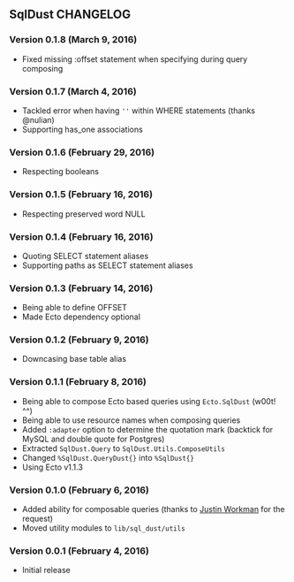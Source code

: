 ## SqlDust CHANGELOG

### Version 0.1.8 (March 9, 2016)

* Fixed missing :offset statement when specifying during query composing

### Version 0.1.7 (March 4, 2016)

* Tackled error when having `''` within WHERE statements (thanks @nulian)
* Supporting has_one associations

### Version 0.1.6 (February 29, 2016)

* Respecting booleans

### Version 0.1.5 (February 16, 2016)

* Respecting preserved word NULL

### Version 0.1.4 (February 16, 2016)

* Quoting SELECT statement aliases
* Supporting paths as SELECT statement aliases

### Version 0.1.3 (February 14, 2016)

* Being able to define OFFSET
* Made Ecto dependency optional

### Version 0.1.2 (February 9, 2016)

* Downcasing base table alias

### Version 0.1.1 (February 8, 2016)

* Being able to compose Ecto based queries using `Ecto.SqlDust` (w00t! ^^)
* Being able to use resource names when composing queries
* Added `:adapter` option to determine the quotation mark (backtick for MySQL and double quote for Postgres)
* Extracted `SqlDust.Query` to `SqlDust.Utils.ComposeUtils`
* Changed `%SqlDust.QueryDust{}` into `%SqlDust{}`
* Using Ecto v1.1.3

### Version 0.1.0 (February 6, 2016)

* Added ability for composable queries (thanks to [Justin Workman](https://github.com/xtagon) for the request)
* Moved utility modules to `lib/sql_dust/utils`

### Version 0.0.1 (February 4, 2016)

* Initial release
